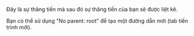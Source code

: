 Đây là sự thăng tiến mà sau đó sự thăng tiến của bạn sẽ được liệt kê.

Bạn có thể sử dụng "No parent: root" để tạo một đường dẫn mới (tab tiến trình mới).